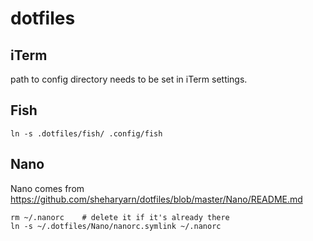 # dotfiles

## iTerm

path to config directory needs to be set in iTerm settings.

## Fish

``ln -s .dotfiles/fish/ .config/fish``

## Nano

Nano comes from https://github.com/sheharyarn/dotfiles/blob/master/Nano/README.md

```
rm ~/.nanorc    # delete it if it's already there
ln -s ~/.dotfiles/Nano/nanorc.symlink ~/.nanorc
```
